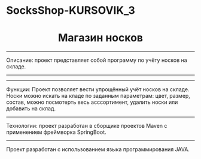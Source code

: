 # SocksShop-KURSOVIK_3
<!--<h2 align="center">Учебный проект </h2>
<h3 align="center"> Группа SkyPro JAVA-14 </h3>
<h3 align="center"> Курс 3 </h3>
<h4 align="center"> 2023 г. </h4>
<h3> Разработал студент: А.Е. Руднева </h3>-->
<h1 align="center">Магазин носков</h1>

***
Описание: проект представляет собой программу по учёту носков на складе.
***
***
Функции: Проект позволяет вести упрощённый учёт носков на складе. Носки можно искать на кладе по заданным параметрам: 
цвет, размер, состав, можно посмотерть весь асссортимент, удалить носки или добавить на склад.
***
Технологии: проект разработан в сборщике проектов Maven с применением 
 фреймворка SpringBoot.
***
Проект разработан с использованием языка программирования JAVA.
